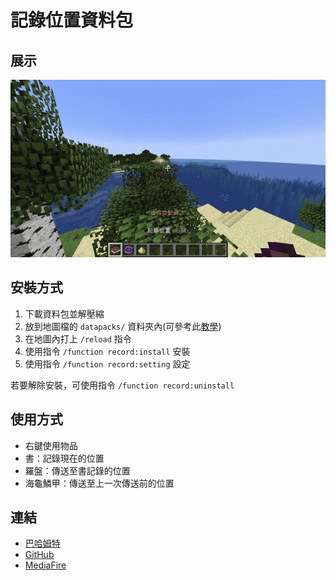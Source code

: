 # 記錄位置資料包

## 展示
![展示GIF](showcase.gif)

## 安裝方式
1. 下載資料包並解壓縮
2. 放到地圖檔的 `datapacks/` 資料夾內(可參考此[教學](https://zh.minecraft.wiki/w/Tutorial:安装数据包))
3. 在地圖內打上 `/reload` 指令
4. 使用指令 `/function record:install` 安裝
5. 使用指令 `/function record:setting` 設定

若要解除安裝，可使用指令 `/function record:uninstall`

## 使用方式
- 右鍵使用物品
- 書：記錄現在的位置
- 羅盤：傳送至書記錄的位置
- 海龜鱗甲：傳送至上一次傳送前的位置

## 連結
- [巴哈姆特](https://forum.gamer.com.tw/C.php?bsn=18673&snA=202145)
- [GitHub](https://github.com/AlexCai2019/Record-Position)
- [MediaFire](https://www.mediafire.com/file/986aliczvzdh1zt)